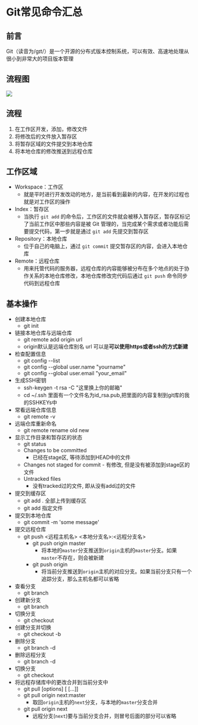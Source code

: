# Git常见命令汇总

## 前言

Git（读音为/gɪt/）是一个开源的分布式版本控制系统，可以有效、高速地处理从很小到非常大的项目版本管理

<!-- more -->

## 流程图

![](https://p3-juejin.byteimg.com/tos-cn-i-k3u1fbpfcp/a1d538d63559402fbcfd82d68b08061c~tplv-k3u1fbpfcp-watermark.awebp)

## 流程

1. 在工作区开发，添加，修改文件
2. 将修改后的文件放入暂存区
3. 将暂存区域的文件提交到本地仓库
4. 将本地仓库的修改推送到远程仓库

## 工作区域

- Workspace：工作区
  - 就是平时进行开发改动的地方，是当前看到最新的内容，在开发的过程也就是对工作区的操作
- Index：暂存区
  - 当执行 `git add` 的命令后，工作区的文件就会被移入暂存区，暂存区标记了当前工作区中那些内容是被 Git 管理的，当完成某个需求或者功能后需要提交代码，第一步就是通过 `git add` 先提交到暂存区
- Repository：本地仓库
  - 位于自己的电脑上，通过 `git commit` 提交暂存区的内容，会进入本地仓库
- Remote：远程仓库
  - 用来托管代码的服务器，远程仓库的内容能够被分布在多个地点的处于协作关系的本地仓库修改，本地仓库修改完代码后通过 `git push` 命令同步代码到远程仓库

## 基本操作

- 创建本地仓库 
  - git init
- 链接本地仓库与远端仓库
  - git remote add  origin url
  - origin默认是远端仓库别名  url 可以是**可以使用https或者ssh的方式新建**
- 检查配置信息
  - git config --list
  - git config --global user.name "yourname"
  - git config --global user.email  "your_email"
- 生成SSH密钥
  - ssh-keygen -t rsa -C "这里换上你的邮箱"
  - cd ~/.ssh 里面有一个文件名为id_rsa.pub,把里面的内容复制到git库的我的SSHKEYs中
- 常看远端仓库信息
  - git remote -v
- 远端仓库重新命名
  - git remote rename old new
- 显示工作目录和暂存区的状态
  -  git status
    - Changes to be committed
      - 已经在stage区, 等待添加到HEAD中的文件
    -  Changes not staged for commit
      - 有修改, 但是没有被添加到stage区的文件
    - Untracked files
      - 没有tracked过的文件, 即从没有add过的文件
- 提交到缓存区
  - git add .  全部上传到缓存区
  - git add   指定文件
- 提交到本地仓库
  - git commit -m 'some message'
- 提交远程仓库
  - git push <远程主机名> <本地分支名>:<远程分支名>
    - git push origin master
      - 将本地的`master`分支推送到`origin`主机的`master`分支。如果`master`不存在，则会被新建
    - git push origin
      - 将当前分支推送到`origin`主机的对应分支。如果当前分支只有一个追踪分支，那么主机名都可以省略
- 查看分支
  - git  branch
- 创建新分支
  - git branch 
- 切换分支
  - git checkout 
- 创建分支并切换
  - git checkout -b 
- 删除分支
  - git branch -d 
- 删除远程分支
  - git branch -d
- 切换分支
  - git checkout
- 将远程存储库中的更改合并到当前分支中
  - git pull [options] [<repository> [<refspec>…]]
  - git pull origin next:master
    - 取回`origin`主机的`next`分支，与本地的`master`分支合并
  - git pull origin next
    - 远程分支(`next`)要与当前分支合并，则冒号后面的部分可以省略

